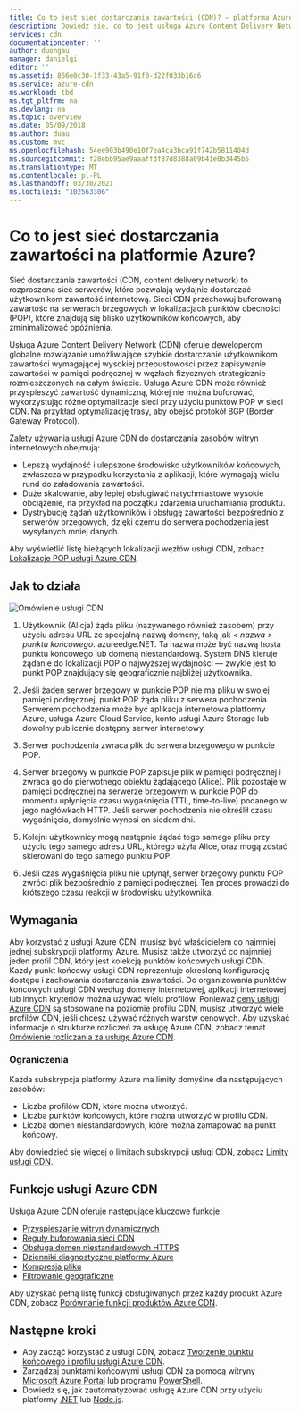 ```yaml
---
title: Co to jest sieć dostarczania zawartości (CDN)? — platforma Azure | Microsoft Docs
description: Dowiedz się, co to jest usługa Azure Content Delivery Network (CDN) i jak z niej korzystać w celu dostarczania zawartości wymagającej wysokiej przepustowości.
services: cdn
documentationcenter: ''
author: duongau
manager: danielgi
editor: ''
ms.assetid: 866e0c30-1f33-43a5-91f0-d22f033b16c6
ms.service: azure-cdn
ms.workload: tbd
ms.tgt_pltfrm: na
ms.devlang: na
ms.topic: overview
ms.date: 05/09/2018
ms.author: duau
ms.custom: mvc
ms.openlocfilehash: 54ee903b490e10f7ea4ca3bca91f742b5811404d
ms.sourcegitcommit: f28ebb95ae9aaaff3f87d8388a09b41e0b3445b5
ms.translationtype: MT
ms.contentlocale: pl-PL
ms.lasthandoff: 03/30/2021
ms.locfileid: "102563306"
---
```

# <a name="what-is-a-content-delivery-network-on-azure"></a>Co to jest sieć dostarczania zawartości na platformie Azure?
Sieć dostarczania zawartości (CDN, content delivery network) to rozproszona sieć serwerów, które pozwalają wydajnie dostarczać użytkownikom zawartość internetową. Sieci CDN przechowuj buforowaną zawartość na serwerach brzegowych w lokalizacjach punktów obecności (POP), które znajdują się blisko użytkowników końcowych, aby zminimalizować opóźnienia. 

Usługa Azure Content Delivery Network (CDN) oferuje deweloperom globalne rozwiązanie umożliwiające szybkie dostarczanie użytkownikom zawartości wymagającej wysokiej przepustowości przez zapisywanie zawartości w pamięci podręcznej w węzłach fizycznych strategicznie rozmieszczonych na całym świecie. Usługa Azure CDN może również przyspieszyć zawartość dynamiczną, której nie można buforować, wykorzystując różne optymalizacje sieci przy użyciu punktów POP w sieci CDN. Na przykład optymalizację trasy, aby obejść protokół BGP (Border Gateway Protocol).

Zalety używania usługi Azure CDN do dostarczania zasobów witryn internetowych obejmują:

* Lepszą wydajność i ulepszone środowisko użytkowników końcowych, zwłaszcza w przypadku korzystania z aplikacji, które wymagają wielu rund do załadowania zawartości.
* Duże skalowanie, aby lepiej obsługiwać natychmiastowe wysokie obciążenie, na przykład na początku zdarzenia uruchamiania produktu.
* Dystrybucję żądań użytkowników i obsługę zawartości bezpośrednio z serwerów brzegowych, dzięki czemu do serwera pochodzenia jest wysyłanych mniej danych.

Aby wyświetlić listę bieżących lokalizacji węzłów usługi CDN, zobacz [Lokalizacje POP usługi Azure CDN](cdn-pop-locations.md).

## <a name="how-it-works"></a>Jak to działa
![Omówienie usługi CDN](./media/cdn-overview/cdn-overview.png)

1. Użytkownik (Alicja) żąda pliku (nazywanego również zasobem) przy użyciu adresu URL ze specjalną nazwą domeny, taką jak _&lt; nazwa &gt; punktu końcowego_. azureedge.NET. Ta nazwa może być nazwą hosta punktu końcowego lub domeną niestandardową. System DNS kieruje żądanie do lokalizacji POP o najwyższej wydajności — zwykle jest to punkt POP znajdujący się geograficznie najbliżej użytkownika.
    
2. Jeśli żaden serwer brzegowy w punkcie POP nie ma pliku w swojej pamięci podręcznej, punkt POP żąda pliku z serwera pochodzenia. Serwerem pochodzenia może być aplikacja internetowa platformy Azure, usługa Azure Cloud Service, konto usługi Azure Storage lub dowolny publicznie dostępny serwer internetowy.
   
3. Serwer pochodzenia zwraca plik do serwera brzegowego w punkcie POP.
    
4. Serwer brzegowy w punkcie POP zapisuje plik w pamięci podręcznej i zwraca go do pierwotnego obiektu żądającego (Alice). Plik pozostaje w pamięci podręcznej na serwerze brzegowym w punkcie POP do momentu upłynięcia czasu wygaśnięcia (TTL, time-to-live) podanego w jego nagłówkach HTTP. Jeśli serwer pochodzenia nie określił czasu wygaśnięcia, domyślnie wynosi on siedem dni.
    
5. Kolejni użytkownicy mogą następnie żądać tego samego pliku przy użyciu tego samego adresu URL, którego użyła Alice, oraz mogą zostać skierowani do tego samego punktu POP.
    
6. Jeśli czas wygaśnięcia pliku nie upłynął, serwer brzegowy punktu POP zwróci plik bezpośrednio z pamięci podręcznej. Ten proces prowadzi do krótszego czasu reakcji w środowisku użytkownika.

## <a name="requirements"></a>Wymagania
Aby korzystać z usługi Azure CDN, musisz być właścicielem co najmniej jednej subskrypcji platformy Azure. Musisz także utworzyć co najmniej jeden profil CDN, który jest kolekcją punktów końcowych usługi CDN. Każdy punkt końcowy usługi CDN reprezentuje określoną konfigurację dostępu i zachowania dostarczania zawartości. Do organizowania punktów końcowych usługi CDN według domeny internetowej, aplikacji internetowej lub innych kryteriów można używać wielu profilów. Ponieważ [ceny usługi Azure CDN](https://azure.microsoft.com/pricing/details/cdn/) są stosowane na poziomie profilu CDN, musisz utworzyć wiele profilów CDN, jeśli chcesz używać różnych warstw cenowych. Aby uzyskać informacje o strukturze rozliczeń za usługę Azure CDN, zobacz temat [Omówienie rozliczania za usługę Azure CDN](cdn-billing.md).

### <a name="limitations"></a>Ograniczenia
Każda subskrypcja platformy Azure ma limity domyślne dla następujących zasobów:
 - Liczba profilów CDN, które można utworzyć.
 - Liczba punktów końcowych, które można utworzyć w profilu CDN. 
 - Liczba domen niestandardowych, które można zamapować na punkt końcowy.

Aby dowiedzieć się więcej o limitach subskrypcji usługi CDN, zobacz [Limity usługi CDN](../azure-resource-manager/management/azure-subscription-service-limits.md).
    
## <a name="azure-cdn-features"></a>Funkcje usługi Azure CDN
Usługa Azure CDN oferuje następujące kluczowe funkcje:

- [Przyspieszanie witryn dynamicznych](cdn-dynamic-site-acceleration.md)
- [Reguły buforowania sieci CDN](cdn-caching-rules.md)
- [Obsługa domen niestandardowych HTTPS](cdn-custom-ssl.md)
- [Dzienniki diagnostyczne platformy Azure](cdn-azure-diagnostic-logs.md)
- [Kompresja pliku](cdn-improve-performance.md)
- [Filtrowanie geograficzne](cdn-restrict-access-by-country.md)

Aby uzyskać pełną listę funkcji obsługiwanych przez każdy produkt Azure CDN, zobacz [Porównanie funkcji produktów Azure CDN](cdn-features.md).

## <a name="next-steps"></a>Następne kroki

- Aby zacząć korzystać z usługi CDN, zobacz [Tworzenie punktu końcowego i profilu usługi Azure CDN](cdn-create-new-endpoint.md).
- Zarządzaj punktami końcowymi usługi CDN za pomocą witryny [Microsoft Azure Portal](https://portal.azure.com) lub programu [PowerShell](cdn-manage-powershell.md).
- Dowiedz się, jak zautomatyzować usługę Azure CDN przy użyciu platformy [.NET](cdn-app-dev-net.md) lub [Node.js](cdn-app-dev-node.md).
